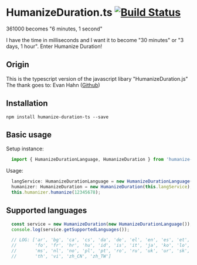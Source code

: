 # HumanizeDuration.ts [![Build Status](https://travis-ci.org/Nightapes/HumanizeDuration.ts.svg?branch=master)](https://travis-ci.org/Nightapes/HumanizeDuration.ts)
361000 becomes "6 minutes, 1 second"

I have the time in milliseconds and I want it to become "30 minutes" or "3 days, 1 hour". Enter Humanize Duration!

## Origin


This is the typescript version of the javascript libary "HumanizeDuration.js"
The thank goes to: Evan Hahn  ([Github](https://github.com/EvanHahn/HumanizeDuration.js))


## Installation

```
npm install humanize-duration-ts --save
```

## Basic usage

Setup instance:

```js
  import { HumanizeDurationLanguage, HumanizeDuration } from 'humanize-duration-ts';
```

Usage: 

```js
  langService: HumanizeDurationLanguage = new HumanizeDurationLanguage();
  humanizer: HumanizeDuration = new HumanizeDuration(this.langService);
  this.humanizer.humanize(12345678);
```


## Supported languages

```js
  const service = new HumanizeDuration(new HumanizeDurationLanguage());
  console.log(service.getSupportedLanguages());

  // LOG: ['ar', 'bg', 'ca', 'cs', 'da', 'de', 'el', 'en', 'es', 'et', 'fa', 'fi',
  //       'fo', 'fr', 'hr', 'hu', 'id', 'is', 'it', 'ja', 'ko', 'lo', 'lt', 'lv', 
  //       'ms', 'nl', 'no', 'pl', 'pt', 'ro', 'ru', 'uk', 'ur', 'sk', 'sv', 'tr', 
  //       'th', 'vi', 'zh_CN', 'zh_TW']
```

